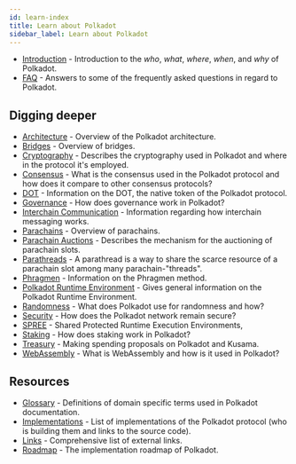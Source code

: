 ```yaml
---
id: learn-index
title: Learn about Polkadot
sidebar_label: Learn about Polkadot
---
```


- [Introduction](learn-introduction) - Introduction to the _who_, _what_, _where_, _when_, and _why_ of Polkadot.
- [FAQ](learn-faq) - Answers to some of the frequently asked questions in regard to Polkadot.

## Digging deeper

- [Architecture](learn-architecture) - Overview of the Polkadot architecture.
- [Bridges](learn-bridges) - Overview of bridges.
- [Cryptography](learn-cryptography) - Describes the cryptography used in Polkadot and where in the protocol it's employed.
- [Consensus](learn-consensus) - What is the consensus used in the Polkadot protocol and how does it compare to other consensus protocols?
- [DOT](learn-DOT) - Information on the DOT, the native token of the Polkadot protocol.
- [Governance](learn-governance) - How does governance work in Polkadot?
- [Interchain Communication](learn-interchain) - Information regarding how interchain messaging works.
- [Parachains](learn-parachains) - Overview of parachains.
- [Parachain Auctions](learn-auction) - Describes the mechanism for the auctioning of parachain slots.
- [Parathreads](learn-parathreads) - A parathread is a way to share the scarce resource of a parachain slot among many parachain-"threads".
- [Phragmen](learn-phragmen) - Information on the Phragmen method.
- [Polkadot Runtime Environment](learn-PRE) - Gives general information on the Polkadot Runtime Environment.
- [Randomness](learn-randomness) - What does Polkadot use for randomness and how?
- [Security](learn-security) - How does the Polkadot network remain secure?
- [SPREE](learn-spree) - Shared Protected Runtime Execution Environments,
- [Staking](learn-staking) - How does staking work in Polkadot?
- [Treasury](learn-treasury) - Making spending proposals on Polkadot and Kusama.
- [WebAssembly](learn-wasm) - What is WebAssembly and how is it used in Polkadot?

## Resources

- [Glossary](glossary) - Definitions of domain specific terms used in Polkadot documentation.
- [Implementations](learn-implementations) - List of implementations of the Polkadot protocol (who is building them and links to the source code).
- [Links](learn-relevant-links) - Comprehensive list of external links.
- [Roadmap](learn-roadmap) - The implementation roadmap of Polkadot.
